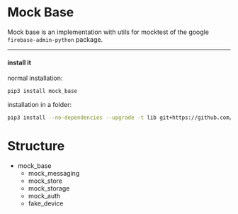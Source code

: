 

# Mock Base

Mock base is an implementation with utils for mocktest
of the google `firebase-admin-python` package.

---

#### install it

normal installation:

```bash
pip3 install mock_base
```

installation in a folder:

```bash
pip3 install --no-dependencies --upgrade -t lib git+https://github.com/SpinaNico/python-mock-base.git@master
```

# Structure

* mock_base
    * mock_messaging
    * mock_store
    * mock_storage
    * mock_auth
    * fake_device
    